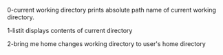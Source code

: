 0-current working directory prints absolute path name of current working directory.

1-listit displays contents of current directory

2-bring me home changes working directory to user's home directory
